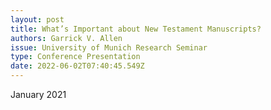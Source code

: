 ```yaml
---
layout: post
title: What’s Important about New Testament Manuscripts?
authors: Garrick V. Allen
issue: University of Munich Research Seminar
type: Conference Presentation
date: 2022-06-02T07:40:45.549Z
---
```

January 2021